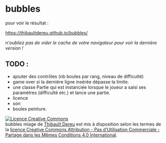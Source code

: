 # bubbles

pour voir le résultat :

https://thibaultdereu.github.io/bubbles/

*n'oubliez pas de vider le cache de votre navigateur pour voir la dernière version !*


## TODO : 
 - ajouter des contrôles (nb boules par rang, niveau de difficulté)
 - game over si la dernière ligne insérée dépasse la limite.
 - une classe Partie qui est instanciée lorsque le joueur a saisi
 ses paramètres (difficulté etc.) et lance une partie.
 - licence
 - son
 - boules peinture.
 
 <a rel="license" href="http://creativecommons.org/licenses/by-nc-sa/4.0/"><img alt="Licence Creative Commons" style="border-width:0" src="https://i.creativecommons.org/l/by-nc-sa/4.0/88x31.png" /></a><br /><span xmlns:dct="http://purl.org/dc/terms/" property="dct:title">bubbles miage</span> de <a xmlns:cc="http://creativecommons.org/ns#" href="https://github.com/ThibaultDereu/bubbles" property="cc:attributionName" rel="cc:attributionURL">Thibault Dereu</a> est mis à disposition selon les termes de la <a rel="license" href="http://creativecommons.org/licenses/by-nc-sa/4.0/">licence Creative Commons Attribution - Pas d’Utilisation Commerciale - Partage dans les Mêmes Conditions 4.0 International</a>.
